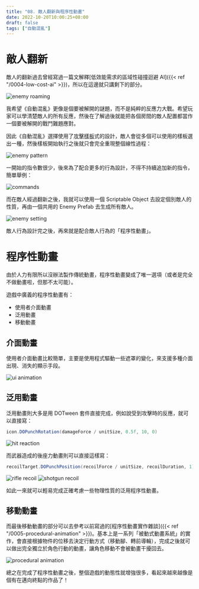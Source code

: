 ```yaml
---
title: "08. 敵人翻新與程序性動畫"
date: 2022-10-20T10:00:25+08:00
draft: false
tags: ["自動混亂"]
---
```


# 敵人翻新

敵人的翻新過去曾經寫過一篇文解釋[低效能需求的區域性碰撞迴避 AI]({{< ref "/0004-low-cost-ai" >}})，所以在這邊就只講剩下的部分。

![enemy roaming](/images/posts/autopanic-devlog/0008/1.gif)

我希望《自動混亂》更像是個要被解開的謎題，而不是純粹的反應力大戰。希望玩家可以學清楚敵人的所有反應，然後在了解過後就能把各個房間的敵人配置都當作一個要被解開的戰鬥難題應對。

因此《自動混亂》選擇使用了<abbr title="Attack Pattern">攻擊樣板</abbr>式的設計，敵人會從多個可以使用的樣板選出一種，然後樣板開始執行之後就只會完全重現整個線性過程：

![enemy pattern](/images/posts/autopanic-devlog/0008/2.png)

一開始的指令數很少，後來為了配合更多的行為設計，不得不持續追加新的指令，簡單舉例：

![commands](/images/posts/autopanic-devlog/0008/3.png)

而在敵人經過翻新之後，我就可以使用一個 Scriptable Object 去設定個別敵人的性質，再由一個共用的 Enemy Prefab 去生成所有敵人。

![enemy setting](/images/posts/autopanic-devlog/0008/4.png)

敵人行為設計完之後，再來就是配合敵人行為的「程序性動畫」。

# 程序性動畫

由於人力有限所以沒辦法製作傳統動畫，程序性動畫變成了唯一選項（或者是完全不做動畫啦，但那不太可能）。

遊戲中廣義的程序性動畫有：

- 使用者介面動畫
- 泛用動畫
- 移動動畫

## 介面動畫

使用者介面動畫比較簡單，主要是使用程式驅動一些遮罩的變化，來支援多種介面出現、消失的顯示手段。

![ui animation](/images/posts/autopanic-devlog/0008/5.gif)

## 泛用動畫

泛用動畫則大多是用 DOTween 套件直接完成，例如說受到攻擊時的反應，就可以直接寫：
```csharp
icon.DOPunchRotation(damageForce / unitSize, 0.5f, 10, 0)
```

![hit reaction](/images/posts/autopanic-devlog/0008/6.gif)

而武器造成的後座力動畫則可以直接這樣寫：
```csharp
recoilTarget.DOPunchPosition(recoilForce / unitSize, recoilDuration, 1)
```

![rifle recoil](/images/posts/autopanic-devlog/0008/7.gif)
![shotgun recoil](/images/posts/autopanic-devlog/0008/8.gif)

如此一來就可以輕易完成正確考慮一些物理性質的泛用程序性動畫。

## 移動動畫

而最後移動動畫的部分可以去參考以前寫過的[程序性動畫實作雜談]({{< ref "/0005-procedural-animation" >}})。基本上是一系列「被動式動畫系統」的實作，會直接根據物件的位移去決定行動方式（移動腳、轉前導輪），完成之後就可以做出完全獨立於角色行動的動畫，讓角色移動不會被動畫干擾回去。

![procedural animation](/images/posts/autopanic-devlog/0008/9.gif)

總之在完成了程序性動畫之後，整個遊戲的動態性就增強很多，看起來越來越像是個有在邁向終點的作品了！
